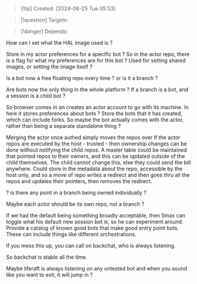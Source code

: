 
>[!tip] Created: [2024-06-25 Tue 05:53]

>[!question] Targets: 

>[!danger] Depends: 

How can I set what the HAL image used is ?

Store in my actor preferences for a specific bot ?
So in the actor repo, there is a flag for what my preferences are for this bot ?
Used for setting shared images, or setting the image itself ?

Is a bot now a free floating repo every time ? or is it a branch ?

Are bots now the only thing in the whole platform ?
If a branch is a bot, and a session is a child bot ?

So browser comes in an creates an actor account to go with its machine.
In here it stores preferences about bots ?
Store the bots that it has created, which can include forks.
So maybe the bot actually comes with the actor, rather than being a separate standalone thing ?

Merging the actor once authed simply moves the repos over
If the actor repos are executed by the host - trusted - then ownership changes can be done without notifying the child repos.
A master table could be maintained that pointed repos to their owners, and this can be updated outside of the child themselves. 
The child cannot change this, else they could send the bill anywhere.
Could store in the metadata about the repo, accessible by the host only, and so a move of repo writes a redirect and then goes thru all the repos and updates their pointers, then removes the redirect.

? is there any point in a branch being owned individually ?

Maybe each actor should be its own repo, not a branch ?

If we had the default being something broadly acceptable, then Smax can toggle what his default new session bot is, so he can experiment around.
Provide a catalog of known good bots that make good entry point bots.  These can include things like different orchestrations.

If you mess this up, you can call on backchat, who is always listening.

So backchat is stable all the time.

Maybe liferaft is always listening on any untested bot and when you sound like you want to exit, it will jump in ?